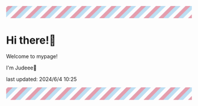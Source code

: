 <!-- Header image -->
<img src="./pokemon/pokemon_41.png" width="1000">

# Hi there!👋

Welcome to mypage!

I'm Judeee🐷

last updated: 2024/6/4 10:25

<!-- Footer image -->
<img src="./pokemon/pokemon_41.png" width="1000">
